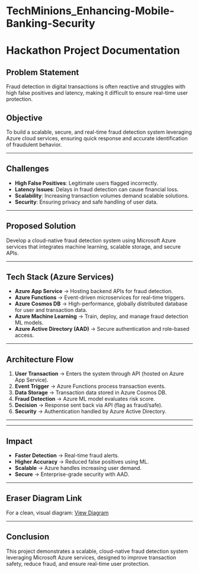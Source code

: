 # TechMinions_Enhancing-Mobile-Banking-Security
# Hackathon Project Documentation

## Problem Statement
Fraud detection in digital transactions is often reactive and struggles with high false positives and latency, making it difficult to ensure real-time user protection.

## Objective
To build a scalable, secure, and real-time fraud detection system leveraging Azure cloud services, ensuring quick response and accurate identification of fraudulent behavior.

---

## Challenges
- **High False Positives**: Legitimate users flagged incorrectly.
- **Latency Issues**: Delays in fraud detection can cause financial loss.
- **Scalability**: Increasing transaction volumes demand scalable solutions.
- **Security**: Ensuring privacy and safe handling of user data.

---

## Proposed Solution
Develop a cloud-native fraud detection system using Microsoft Azure services that integrates machine learning, scalable storage, and secure APIs.

---

## Tech Stack (Azure Services)
- **Azure App Service** → Hosting backend APIs for fraud detection.
- **Azure Functions** → Event-driven microservices for real-time triggers.
- **Azure Cosmos DB** → High-performance, globally distributed database for user and transaction data.
- **Azure Machine Learning** → Train, deploy, and manage fraud detection ML models.
- **Azure Active Directory (AAD)** → Secure authentication and role-based access.

---

## Architecture Flow
1. **User Transaction** → Enters the system through API (hosted on Azure App Service).
2. **Event Trigger** → Azure Functions process transaction events.
3. **Data Storage** → Transaction data stored in Azure Cosmos DB.
4. **Fraud Detection** → Azure ML model evaluates risk score.
5. **Decision** → Response sent back via API (flag as fraud/safe).
6. **Security** → Authentication handled by Azure Active Directory.

---

---

## Impact
- **Faster Detection** → Real-time fraud alerts.
- **Higher Accuracy** → Reduced false positives using ML.
- **Scalable** → Azure handles increasing user demand.
- **Secure** → Enterprise-grade security with AAD.

---

## Eraser Diagram Link
For a clean, visual diagram: [View Diagram]([https://app.eraser.io/workspace/DrXykOy5AnvTnMbA3jZz](https://app.eraser.io/workspace/4O7lUSUo9gE69XuozuZd?origin=share))

---

## Conclusion
This project demonstrates a scalable, cloud-native fraud detection system leveraging Microsoft Azure services, designed to improve transaction safety, reduce fraud, and ensure real-time user protection.


